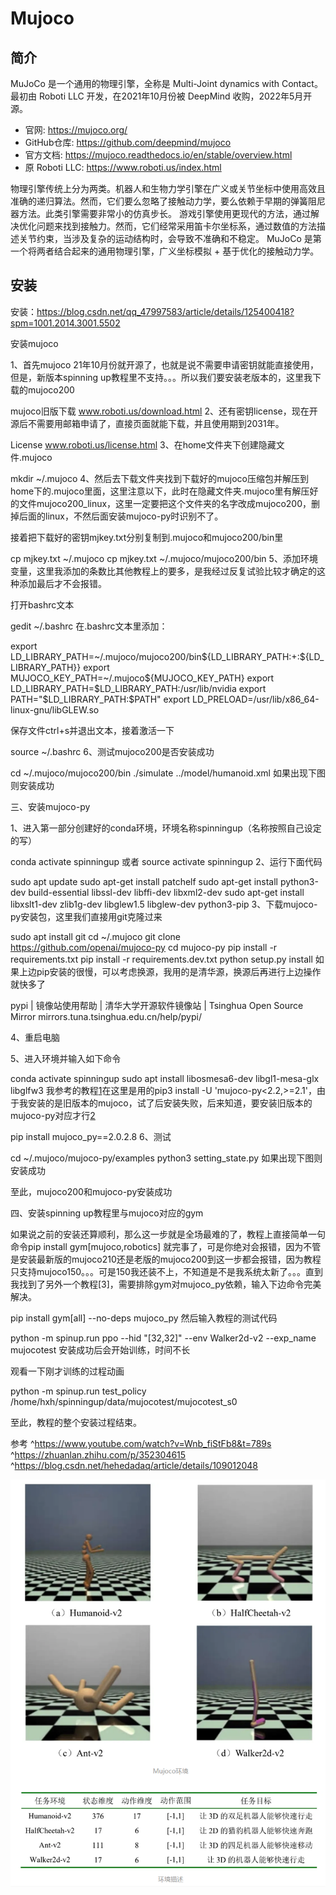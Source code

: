 # Mujoco

## 简介

MuJoCo 是一个通用的物理引擎，全称是 Multi-Joint dynamics with Contact。 最初由 Roboti LLC 开发，在2021年10月份被 DeepMind 收购，2022年5月开源。

- 官网: https://mujoco.org/
- GitHub仓库: https://github.com/deepmind/mujoco
- 官方文档: https://mujoco.readthedocs.io/en/stable/overview.html
- 原 Roboti LLC: https://www.roboti.us/index.html

物理引擎传统上分为两类。机器人和生物力学引擎在广义或关节坐标中使用高效且准确的递归算法。然而，它们要么忽略了接触动力学，要么依赖于早期的弹簧阻尼器方法。此类引擎需要非常小的仿真步长。 游戏引擎使用更现代的方法，通过解决优化问题来找到接触力。然而，它们经常采用笛卡尔坐标系，通过数值的方法描述关节约束，当涉及复杂的运动结构时，会导致不准确和不稳定。 MuJoCo 是第一个将两者结合起来的通用物理引擎，广义坐标模拟 + 基于优化的接触动力学。

## 安装

安装：https://blog.csdn.net/qq_47997583/article/details/125400418?spm=1001.2014.3001.5502

安装mujoco

1、首先mujoco 21年10月份就开源了，也就是说不需要申请密钥就能直接使用，但是，新版本spinning up教程里不支持。。。所以我们要安装老版本的，这里我下载的mujoco200

mujoco旧版下载
​www.roboti.us/download.html
2、还有密钥license，现在开源后不需要用邮箱申请了，直接页面就能下载，并且使用期到2031年。

License
​www.roboti.us/license.html
3、在home文件夹下创建隐藏文件.mujoco

mkdir ~/.mujoco
4、然后去下载文件夹找到下载好的mujoco压缩包并解压到home下的.mujoco里面，这里注意以下，此时在隐藏文件夹.mujoco里有解压好的文件mujoco200_linux，这里一定要把这个文件夹的名字改成mujoco200，删掉后面的linux，不然后面安装mujoco-py时识别不了。

接着把下载好的密钥mjkey.txt分别复制到.mujoco和mujoco200/bin里

cp mjkey.txt ~/.mujoco
cp mjkey.txt ~/.mujoco/mujoco200/bin
5、添加环境变量，这里我添加的条数比其他教程上的要多，是我经过反复试验比较才确定的这种添加最后才不会报错。

打开bashrc文本

gedit ~/.bashrc
在.bashrc文本里添加：

export LD_LIBRARY_PATH=~/.mujoco/mujoco200/bin${LD_LIBRARY_PATH:+:${LD_LIBRARY_PATH}}
export MUJOCO_KEY_PATH=~/.mujoco${MUJOCO_KEY_PATH}
export LD_LIBRARY_PATH=$LD_LIBRARY_PATH:/usr/lib/nvidia
export PATH="$LD_LIBRARY_PATH:$PATH"
export LD_PRELOAD=/usr/lib/x86_64-linux-gnu/libGLEW.so

保存文件ctrl+s并退出文本，接着激活一下

source ~/.bashrc
6、测试mujoco200是否安装成功

cd ~/.mujoco/mujoco200/bin
./simulate ../model/humanoid.xml
如果出现下图则安装成功


三、安装mujoco-py

1、进入第一部分创建好的conda环境，环境名称spinningup（名称按照自己设定的写）

conda activate spinningup
或者
source activate spinningup
2、运行下面代码

sudo apt update
sudo apt-get install patchelf
sudo apt-get install python3-dev build-essential libssl-dev libffi-dev libxml2-dev
sudo apt-get install libxslt1-dev zlib1g-dev libglew1.5 libglew-dev python3-pip
3、下载mujoco-py安装包，这里我们直接用git克隆过来

sudo apt install git
cd ~/.mujoco
git clone https://github.com/openai/mujoco-py
cd mujoco-py
pip install -r requirements.txt
pip install -r requirements.dev.txt
python setup.py install
如果上边pip安装的很慢，可以考虑换源，我用的是清华源，换源后再进行上边操作就快多了

pypi | 镜像站使用帮助 | 清华大学开源软件镜像站 | Tsinghua Open Source Mirror
​mirrors.tuna.tsinghua.edu.cn/help/pypi/

4、重启电脑

5、进入环境并输入如下命令

conda activate spinningup
sudo apt install libosmesa6-dev libgl1-mesa-glx libglfw3
我参考的教程[1]在这里是用的pip3 install -U 'mujoco-py<2.2,>=2.1'，由于我安装的是旧版本的mujoco，试了后安装失败，后来知道，要安装旧版本的mujoco-py对应才行[2]

pip install mujoco_py==2.0.2.8
6、测试

cd ~/.mujoco/mujoco-py/examples
python3 setting_state.py
如果出现下图则安装成功


至此，mujoco200和mujoco-py安装成功

四、安装spinning up教程里与mujoco对应的gym

如果说之前的安装还算顺利，那么这一步就是全场最难的了，教程上直接简单一句命令pip install gym[mujoco,robotics] 就完事了，可是你绝对会报错，因为不管是安装最新版的mujoco210还是老版的mujoco200到这一步都会报错，因为教程只支持mujoco150。。。可是150我还装不上，不知道是不是我系统太新了。。。直到我找到了另外一个教程[3]，需要排除gym对mujoco_py依赖，输入下边命令完美解决。

pip install gym[all] --no-deps mujoco_py
然后输入教程的测试代码

python -m spinup.run ppo --hid "[32,32]" --env Walker2d-v2 --exp_name mujocotest
安装成功后会开始训练，时间不长



观看一下刚才训练的过程动画

python -m spinup.run test_policy /home/hxh/spinningup/data/mujocotest/mujocotest_s0

至此，教程的整个安装过程结束。

参考
^https://www.youtube.com/watch?v=Wnb_fiStFb8&t=789s
^https://zhuanlan.zhihu.com/p/352304615
^https://blog.csdn.net/hehedadaq/article/details/109012048

![Mujoco环境](../../img/mujoco.png)

[1]: https://zhuanlan.zhihu.com/p/472290066
[2]: https://www.zhihu.com/question/548351237/answer/2897588735
